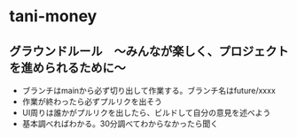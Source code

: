 # tani-money

## グラウンドルール　〜みんなが楽しく、プロジェクトを進められるために〜
- ブランチはmainから必ず切り出して作業する。ブランチ名はfuture/xxxx
- 作業が終わったら必ずプルリクを出そう
- UI周りは誰かがプルリクを出したら、ビルドして自分の意見を述べよう
- 基本調べればわかる。30分調べてわからなかったら聞く

